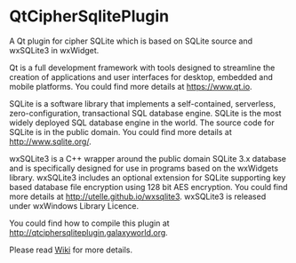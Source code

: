 QtCipherSqlitePlugin
====================

A Qt plugin for cipher SQLite which is based on SQLite source and wxSQLite3 in wxWidget.

Qt is a full development framework with tools designed to streamline the creation of applications and user interfaces for desktop, embedded and mobile platforms. You could find more details at https://www.qt.io.

SQLite is a software library that implements a self-contained, serverless, zero-configuration, transactional SQL database engine. SQLite is the most widely deployed SQL database engine in the world. The source code for SQLite is in the public domain. You could find more details at http://www.sqlite.org/.

wxSQLite3 is a C++ wrapper around the public domain SQLite 3.x database and is specifically designed for use in programs based on the wxWidgets library. wxSQLite3 includes an optional extension for SQLite supporting key based database file encryption using 128 bit AES encryption. You could find more details at http://utelle.github.io/wxsqlite3. wxSQLite3 is released under wxWindows Library Licence.

You could find how to compile this plugin at http://qtciphersqliteplugin.galaxyworld.org.

Please read [Wiki](https://github.com/devbean/QtCipherSqlitePlugin/wiki) for more details.
